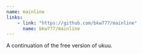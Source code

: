 ```yaml
---
name: mainline
links: 
    - link: "https://github.com/bkw777/mainline"
      name: bkw777/mainline
---
```

<p>A continuation of the free version of ukuu.</p>
